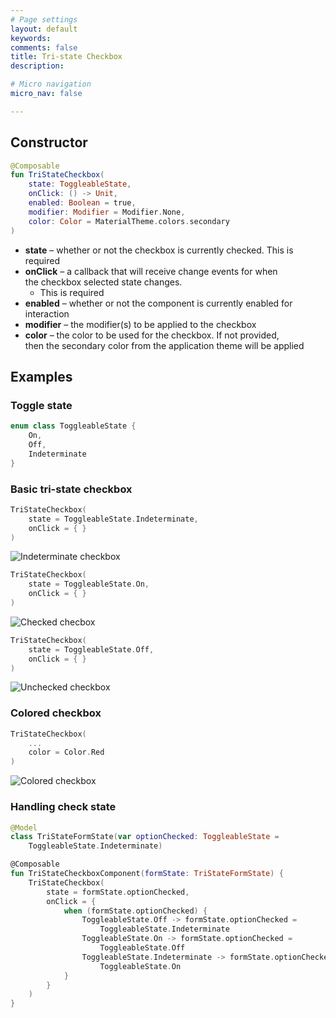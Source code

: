 ```yaml
---
# Page settings
layout: default
keywords:
comments: false
title: Tri-state Checkbox
description: 

# Micro navigation
micro_nav: false

---
```


## Constructor

```kotlin
@Composable
fun TriStateCheckbox(
    state: ToggleableState,
    onClick: () -> Unit,
    enabled: Boolean = true,
    modifier: Modifier = Modifier.None,
    color: Color = MaterialTheme.colors.secondary
)
```

* **state** – whether or not the checkbox is currently checked. 
This is required
* **onClick** – a callback that will receive change events for when  
the checkbox selected state changes. 
  * This is required
* **enabled** – whether or not the component is currently enabled for interaction
* **modifier** – the modifier(s) to be applied to the checkbox
* **color** – the color to be used for the checkbox. If not provided,  
then the secondary color from the application theme will be applied

## Examples

### Toggle state

```kotlin
enum class ToggleableState {
    On,
    Off,
    Indeterminate
}
```

### Basic tri-state checkbox

```kotlin
TriStateCheckbox(
    state = ToggleableState.Indeterminate,
    onClick = { }
)
```

![Indeterminate checkbox](/academy/material/media/tristate_checkbox_indeterminate.png)

```kotlin
TriStateCheckbox(
    state = ToggleableState.On,
    onClick = { }
)
```

![Checked checbox](/academy/material/media/tristate_checkbox_on.png)

```kotlin
TriStateCheckbox(
    state = ToggleableState.Off,
    onClick = { }
)
```

![Unchecked checkbox](/academy/material/media/tristate_checkbox_off.png)

### Colored checkbox

```kotlin
TriStateCheckbox(
    ...
    color = Color.Red
)
```

![Colored checkbox](/academy/material/media/tristate_checkbox_colored.png)

### Handling check state

```kotlin
@Model
class TriStateFormState(var optionChecked: ToggleableState = 
    ToggleableState.Indeterminate)

@Composable
fun TriStateCheckboxComponent(formState: TriStateFormState) {
    TriStateCheckbox(
        state = formState.optionChecked,
        onClick = {
            when (formState.optionChecked) {
                ToggleableState.Off -> formState.optionChecked = 
                    ToggleableState.Indeterminate
                ToggleableState.On -> formState.optionChecked = 
                    ToggleableState.Off
                ToggleableState.Indeterminate -> formState.optionChecked = 
                    ToggleableState.On
            }
        }
    )
}
```
